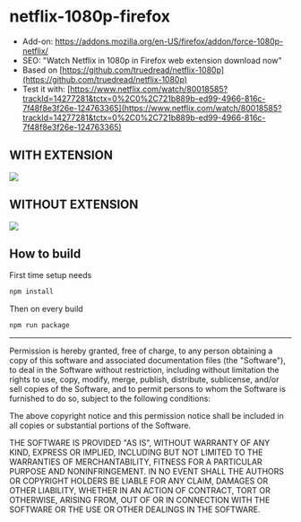 # netflix-1080p-firefox

* Add-on: https://addons.mozilla.org/en-US/firefox/addon/force-1080p-netflix/
* SEO: "Watch Netflix in 1080p in Firefox web extension download now"
* Based on [https://github.com/truedread/netflix-1080p](https://github.com/truedread/netflix-1080p)
* Test it with: [https://www.netflix.com/watch/80018585?trackId=14277281&tctx=0%2C0%2C721b889b-ed99-4966-816c-7f48f8e3f26e-124763365](https://www.netflix.com/watch/80018585?trackId=14277281&tctx=0%2C0%2C721b889b-ed99-4966-816c-7f48f8e3f26e-124763365)

## WITH EXTENSION

![](with.png)

## WITHOUT EXTENSION

![](without.png)

## How to build

First time setup needs

```sh
npm install
```

Then on every build

```sh
npm run package
```

---

Permission is hereby granted, free of charge, to any person obtaining a copy of this software and associated documentation files (the "Software"), to deal in the Software without restriction, including without limitation the rights to use, copy, modify, merge, publish, distribute, sublicense, and/or sell copies of the Software, and to permit persons to whom the Software is furnished to do so, subject to the following conditions:

The above copyright notice and this permission notice shall be included in all copies or substantial portions of the Software.

THE SOFTWARE IS PROVIDED "AS IS", WITHOUT WARRANTY OF ANY KIND, EXPRESS OR IMPLIED, INCLUDING BUT NOT LIMITED TO THE WARRANTIES OF MERCHANTABILITY, FITNESS FOR A PARTICULAR PURPOSE AND NONINFRINGEMENT. IN NO EVENT SHALL THE AUTHORS OR COPYRIGHT HOLDERS BE LIABLE FOR ANY CLAIM, DAMAGES OR OTHER LIABILITY, WHETHER IN AN ACTION OF CONTRACT, TORT OR OTHERWISE, ARISING FROM, OUT OF OR IN CONNECTION WITH THE SOFTWARE OR THE USE OR OTHER DEALINGS IN THE SOFTWARE.
